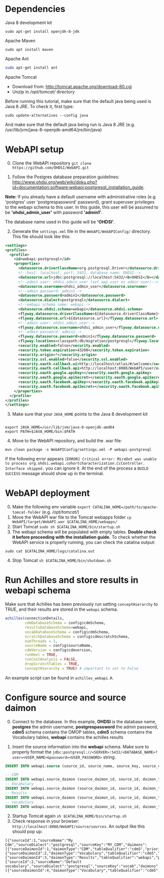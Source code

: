 # Dependencies

Java 8 development kit

```
sudo apt-get install openjdk-8-jdk
```

Apache Maven

```
sudo apt install maven
```

Apache Ant 

```bash
sudo apt-get install ant
```
Apache Tomcat

* Download from: http://tomcat.apache.org/download-80.cgi
* Unzip in */opt/tomcat/* directory

Before running this tutorial, make sure that the default java being used is Java 8 JRE. To check it, first type:

```
sudo update-alternatives --config java 
```
And make sure that the default java being run is Java 8 JRE (e.g. /usr/lib/jvm/java-8-openjdk-amd64/jre/bin/java)

# WebAPI setup

0) Clone the WebAPI repository `git clone https://github.com/OHDSI/WebAPI.git `

1) Follow the Postgres database preparation guidelines: http://www.ohdsi.org/web/wiki/doku.php?id=documentation:software:webapi:postgresql_installation_guide.


**Note:** If you already have a default username with administrative roles (e.g. 'postgres' user 'postgrespassword' password), grant superuser privileges to the webapi schema to this user. In this guide, this user will be assumed to be **'ohdsi_admin_user'** with password **'admin1'**.

The database name used in this guide will be **'OHDSI'**.


2) Generate the `settings.xml` file in the `WebAPI/WebAPIConfig/` directory. This file should look like this:

```xml
<settings>
<profiles>
  <profile>
    <id>webapi-postgresql</id>
    <properties>
      <datasource.driverClassName>org.postgresql.Driver</datasource.driverClassName>
      <!--host: localhost, port: 5432, database name: OHDSI-->
      <datasource.url>jdbc:postgresql://localhost:5432/<b>OHDSI</b></datasource.url>
      <!--admin user: ohdsi_admin_user (set app user as admin user)-->
      <datasource.username>ohdsi_admin_user</datasource.username>
      <!--admin password: admin1-->
      <datasource.password>admin1</datasource.password>
      <datasource.dialect>postgresql</datasource.dialect>
      <!--webapi schema name: webapi-->
      <datasource.ohdsi.schema>webapi</datasource.ohdsi.schema>
      <flyway.datasource.driverClassName>${datasource.driverClassName}</flyway.datasource.driverClassName>
      <flyway.datasource.url>${datasource.url}</flyway.datasource.url>
      <!--admin user: ohdsi_admin_user-->
      <flyway.datasource.username>ohdsi_admin_user</flyway.datasource.username>
      <!--admin password: admin1-->
      <flyway.datasource.password>admin1</flyway.datasource.password>
      <flyway.locations>classpath:db/migration/postgresql</flyway.locations>
      <security.enabled>false</security.enabled>
      <security.token.expiration>43200</security.token.expiration>
      <security.origin>*</security.origin>
      <security.ssl.enabled>false</security.ssl.enabled>
      <security.oauth.callback.ui>http://localhost/atlas/#/welcome</security.oauth.callback.ui>
      <security.oauth.callback.api>http://localhost:8080/WebAPI/user/oauth/callback</security.oauth.callback.api>
      <security.oauth.google.apiKey></security.oauth.google.apiKey>
      <security.oauth.google.apiSecret></security.oauth.google.apiSecret>
      <security.oauth.facebook.apiKey></security.oauth.facebook.apiKey>
      <security.oauth.facebook.apiSecret></security.oauth.facebook.apiSecret>
    </properties>
  </profile>  
</profiles>
</settings>
```

3) Make sure that your `JAVA_HOME` points to the Java 8 development kit

```

export JAVA_HOME=/usr/lib/jvm/java-8-openjdk-amd64
export PATH=$JAVA_HOME/bin:$PATH

```
4) Move to the WebAPI repository, and build the .war file:

```
mvn clean package -s WebAPIConfig/settings.xml -P webapi-postgresql

```
If the following error appears `[ERROR] Critical error: MireDot was unable to process org.ohdsi.webapi.cohortcharacterization.CcController. Interface skipped.` you can ignore it. At the end of the process a `BUILD SUCCESS` message should show up in the terminal. 

# WebAPI deployment

0) Make the following env variable `export CATALINA_HOME=/path/to/apache-tomcat-folder` (e.g. */opt/tomcat/*)
1) Move the WebAPI war file to the Tomcat webapps folder `cp WebAPI/target/WebAPI.war $CATALINA_HOME/webapps/`
2) Start Tomcat `sudo sh $CATALINA_HOME/bin/startup.sh`
3) The webapi schema will be populated with empty tables. **Double check it before proceeding with the installation guide.** To check whether the WebAPI service is properly running, you can check the catalina output: 
```
sudo cat $CATALINA_HOME/logs/catalina.out
```
4) Stop Tomcat `sh $CATALINA_HOME/bin/shutdown.sh`

# Run Achilles and store results in webapi schema

Make sure that Achilles has been previously run setting `conceptHierarchy` to TRUE, and their results are stored in the `webapi` schema. 

```R
achilles(connectionDetails,
         cdmDatabaseSchema = config$cdmSchema,
         resultsDatabaseSchema=webapi,
         vocabDatabaseSchema = config$cdmSchema,
         scratchDatabaseSchema = config$cdmscratchSchema,
         numThreads = 1,
         sourceName = config$sourceName,
         cdmVersion = config$cdmversion,
         runHeel = TRUE,
         runCostAnalysis = FALSE,
         dropScratchTables = TRUE,
         conceptHierarchy = TRUE) # important to set to False 
```
An example script can be found in `achilles_webapi.R`. 

# Configure source and source daimon

0) Connect to the database. In this example, **OHDSI** is the database name, **postgres** the admin username, **postgrespassword** the admin password, **cdm5** schema contains the OMOP tables, **cdm5** schema contains the Vocabulary tables, **webapi** contains the achilles results

1) Insert the source information into the **webapi** schema. Make sure to properly format the `jdbc:postgresql://<SERVER>:5432/<DATABASE_NAME>?user=<USER_NAME>&password=<USER_PASSWORD>` string.

```sql
INSERT INTO webapi.source (source_id, source_name, source_key, source_connection, source_dialect) VALUES (1, 'Abucasis OMOP CDM', 'OHDSI_abucasis', 'jdbc:postgresql://localhost:5432/OHDSI?user=postgres&password=postgrespassword','postgresql');

-- CDM
INSERT INTO webapi.source_daimon (source_daimon_id, source_id, daimon_type, table_qualifier, priority) VALUES (1,1,0, 'cdm5', 0);
-- Vocabulary
INSERT INTO webapi.source_daimon (source_daimon_id, source_id, daimon_type, table_qualifier, priority) VALUES (2,1,1, 'cdm5', 0);
-- Results
INSERT INTO webapi.source_daimon (source_daimon_id, source_id, daimon_type, table_qualifier, priority) VALUES (3,1,2, 'webapi', 0);
-- vocabulary
INSERT INTO webapi.source_daimon (source_daimon_id, source_id, daimon_type, table_qualifier, priority) VALUES (4,2,1, 'cdm5', 1);
```

2) Startup Tomcat again `sh $CATALINA_HOME/bin/startup.sh`
3) Check response in your browser: `http://localhost:8080/WebAPI/source/sources`. An output like this should pop up:
```
[{"sourceId":1,"sourceName":"My Cdm","sourceDialect":"postgresql","sourceKey":"MY_CDM","daimons":[{"sourceDaimonId":1,"daimonType":"CDM","tableQualifier":"cdm5","priority":0},{"sourceDaimonId":2,"daimonType":"Vocabulary","tableQualifier":"cdm5","priority":0},{"sourceDaimonId":3,"daimonType":"Results","tableQualifier":"webapi","priority":0}]},{"sourceId":2,"sourceName":"Default vocabulary","sourceDialect":"postgresql","sourceKey":"vocab","daimons":[{"sourceDaimonId":4,"daimonType":"Vocabulary","tableQualifier":"cdm5","priority":1}]}]
```
